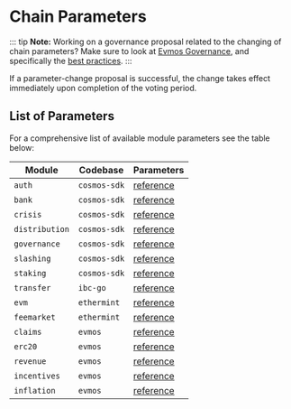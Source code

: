 <!--
order: 6
-->

# Chain Parameters

::: tip **Note:** Working on a governance proposal related to the changing of
chain parameters? Make sure to look at [Evmos Governance](overview.md), and
specifically the [best practices](best_practices.md#parameter-change-proposal).
:::

If a parameter-change proposal is successful, the change takes effect
immediately upon completion of the voting period.

## List of Parameters

For a comprehensive list of available module parameters see the table below:

| Module         | Codebase     | Parameters                                                                    |
| -------------- | ------------ | ----------------------------------------------------------------------------- |
| `auth`         | `cosmos-sdk` | [reference](https://docs.cosmos.network/main/modules/auth#parameters)         |
| `bank`         | `cosmos-sdk` | [reference](https://docs.cosmos.network/main/modules/bank#params)             |
| `crisis`       | `cosmos-sdk` | [reference](https://docs.cosmos.network/main/modules/crisis#parameters)       |
| `distribution` | `cosmos-sdk` | [reference](https://docs.cosmos.network/main/modules/distribution#parameters) |
| `governance`   | `cosmos-sdk` | [reference](https://docs.cosmos.network/main/modules/gov#parameters)          |
| `slashing`     | `cosmos-sdk` | [reference](https://docs.cosmos.network/main/modules/slashing#parameters)     |
| `staking`      | `cosmos-sdk` | [reference](https://docs.cosmos.network/main/modules/staking#parameters)      |
| `transfer`     | `ibc-go`     | [reference](https://ibc.cosmos.network/main/ibc/params.html)                  |
| `evm`          | `ethermint`  | [reference](https://docs.evmos.org/modules/evm/08\_params.html)                |
| `feemarket`    | `ethermint`  | [reference](https://docs.evmos.org/modules/feemarket/07\_params.html)          |
| `claims`       | `evmos`      | [reference](https://docs.evmos.org/modules/claims/06\_parameters.html)         |
| `erc20`        | `evmos`      | [reference](https://docs.evmos.org/modules/erc20/07\_parameters.html)          |
| `revenue`      | `evmos`      | [reference](https://docs.evmos.org/modules/revenue/07\_parameters.html)        |
| `incentives`   | `evmos`      | [reference](https://docs.evmos.org/modules/incentives/07\_parameters.html)     |
| `inflation`    | `evmos`      | [reference](https://docs.evmos.org/modules/inflation/05\_parameters.html)      |
